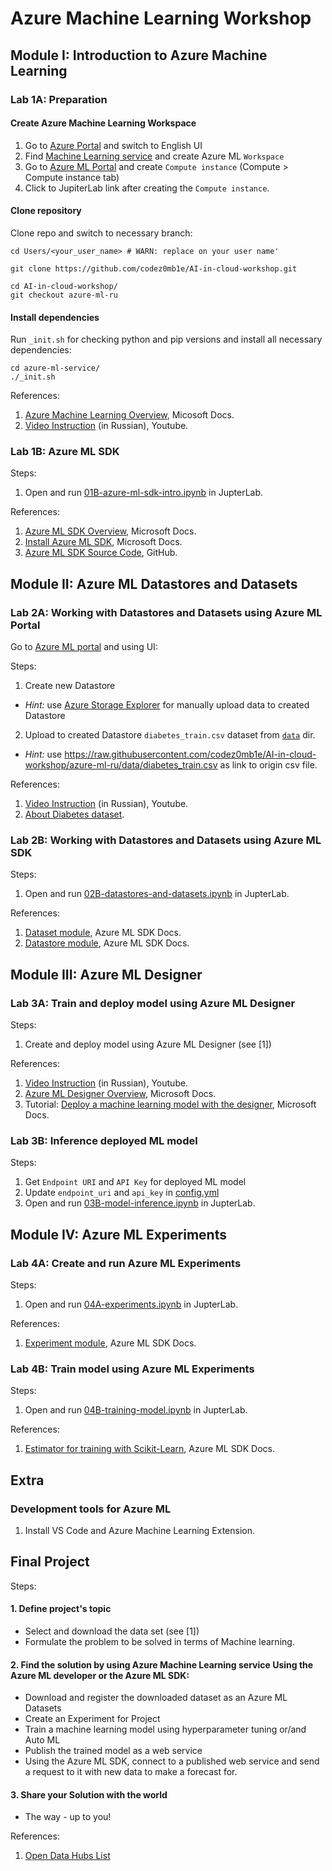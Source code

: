 
# Azure Machine Learning Workshop


## Module I: Introduction to Azure Machine Learning

### Lab 1A: Preparation

#### Create Azure Machine Learning Workspace

1. Go to [Azure Portal](https://portal.azure.com/#home) and switch to English UI
1. Find [Machine Learning service](https://portal.azure.com/#create/Microsoft.MachineLearningServices) and create Azure ML `Workspace`
1. Go to [Azure ML Portal](https://ml.azure.com/) and create `Compute instance` (Compute > Compute instance tab)
1. Click to JupiterLab link after creating the `Compute instance`.


#### Clone repository

Clone repo and switch to necessary branch:

```
cd Users/<your_user_name> # WARN: replace on your user name'

git clone https://github.com/codez0mb1e/AI-in-cloud-workshop.git

cd AI-in-cloud-workshop/
git checkout azure-ml-ru
```

#### Install dependencies

Run `_init.sh` for checking python and pip versions and install all necessary dependencies:

```
cd azure-ml-service/
./_init.sh 
```

References:

1. [Azure Machine Learning Overview](https://docs.microsoft.com/en-us/azure/machine-learning/overview-what-is-azure-ml), Micosoft Docs.
1. [Video Instruction]() (in Russian), Youtube.


### Lab 1B: Azure ML SDK

Steps: 

1. Open and run [01B-azure-ml-sdk-intro.ipynb](01B-azure-ml-sdk-intro.ipynb) in JupterLab.

References:

1. [Azure ML SDK Overview](https://docs.microsoft.com/ru-ru/python/api/overview/azure/ml/?view=azure-ml-py), Microsoft Docs.
2. [Install Azure ML SDK](https://docs.microsoft.com/ru-ru/python/api/overview/azure/ml/install?view=azure-ml-py), Microsoft Docs.
3. [Azure ML SDK Source Code](https://github.com/Azure/azure-sdk-for-python), GitHub.



## Module II: Azure ML Datastores and Datasets

### Lab 2A: Working with Datastores and Datasets using Azure ML Portal

Go to [Azure ML portal](https://ml.azure.com/) and using UI:

Steps: 

1. Create new Datastore
  - _Hint:_ use [Azure Storage Explorer](https://azure.microsoft.com/en-us/features/storage-explorer/) for manually upload data to created Datastore
  
2. Upload to created Datastore `diabetes_train.csv` dataset from [`data`](../data) dir.
  - _Hint:_ use https://raw.githubusercontent.com/codez0mb1e/AI-in-cloud-workshop/azure-ml-ru/data/diabetes_train.csv as link to origin csv file.

References:

1. [Video Instruction]() (in Russian), Youtube.
2. [About Diabetes dataset](datasets.md).


### Lab 2B: Working with Datastores and Datasets using Azure ML SDK

Steps: 

1. Open and run [02B-datastores-and-datasets.ipynb](02B-datastores-and-datasets.ipynb) in JupterLab.

References:

1. [Dataset module](https://docs.microsoft.com/ru-ru/python/api/azureml-core/azureml.core.dataset?view=azure-ml-py), Azure ML SDK Docs.
1. [Datastore module](https://docs.microsoft.com/ru-ru/python/api/azureml-core/azureml.core.datastore?view=azure-ml-py), Azure ML SDK Docs.



## Module III: Azure ML Designer

### Lab 3A: Train and deploy model using Azure ML Designer

Steps: 

1. Create and deploy model using Azure ML Designer (see [1])

References:

1. [Video Instruction]() (in Russian), Youtube.
1. [Azure ML Designer Overview](https://docs.microsoft.com/ru-ru/azure/machine-learning/concept-designer), Microsoft Docs.
1. Tutorial: [Deploy a machine learning model with the designer](https://docs.microsoft.com/ru-ru/azure/machine-learning/tutorial-designer-automobile-price-deploy), Microsoft Docs.


### Lab 3B: Inference deployed ML model

Steps: 

1. Get `Endpoint URI` and `API Key` for deployed ML model
1. Update `endpoint_uri` and `api_key` in [config.yml](config.yml)
1. Open and run [03B-model-inference.ipynb](03B-model-inference.ipynb) in JupterLab.



## Module IV: Azure ML Experiments

### Lab 4A: Create and run Azure ML Experiments

Steps: 

1. Open and run [04A-experiments.ipynb](04A-experiments.ipynb) in JupterLab.

References:

1. [Experiment module](https://docs.microsoft.com/en-us/python/api/azureml-core/azureml.core.experiment.experiment?view=azure-ml-py), Azure ML SDK Docs.

### Lab 4B: Train model using Azure ML Experiments

Steps: 

1. Open and run [04B-training-model.ipynb](04B-training-model.ipynb) in JupterLab.

References:

1. [Estimator for training with Scikit-Learn](https://docs.microsoft.com/en-us/python/api/azureml-train-core/azureml.train.sklearn?view=azure-ml-py), Azure ML SDK Docs.


## Extra

### Development tools for Azure ML

1. Install VS Code and Azure Machine Learning Extension.


## Final Project

Steps: 

#### 1. Define project's topic

- Select and download the data set (see [1])
- Formulate the problem to be solved in terms of Machine learning.


#### 2. Find the solution by using Azure Machine Learning service Using the Azure ML developer or the Azure ML SDK:

- Download and register the downloaded dataset as an Azure ML Datasets
- Create an Experiment for Project
- Train a machine learning model using hyperparameter tuning or/and Auto ML 
- Publish the trained model as a web service
- Using the Azure ML SDK, connect to a published web service and send a request to it with new data to make a forecast for.

#### 3. Share your Solution with the world

- The way - up to you!

References:

1. [Open Data Hubs List](references.md)